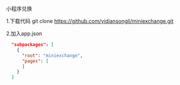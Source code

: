 小程序兑换

1.下载代码
git clone https://github.com/yidiansongli/miniexchange.git

2.加入app.json
```json
  "subpackages": [
    {
      "root": "miniexchange",
      "pages": [
      ]
    }
  ]
```